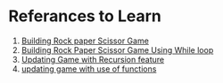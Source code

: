 # Referances to Learn

1. [Building Rock paper Scissor Game](https://youtu.be/qwAFL1597eM?t=5005&si=dYhySASO_C4xlcZQ)
2. [Building Rock Paper Scissor Game Using While loop](https://youtu.be/qwAFL1597eM?list=PLWKjhJtqVAbn21gs5UnLhCQ82f923WCgM&t=10928)
3. [Updating Game with Recursion feature](https://youtu.be/qwAFL1597eM?list=PLWKjhJtqVAbn21gs5UnLhCQ82f923WCgM&t=12768)
4. [updating game with use of functions](https://youtu.be/qwAFL1597eM?list=PLWKjhJtqVAbn21gs5UnLhCQ82f923WCgM&t=14130)